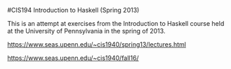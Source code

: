 
#CIS194 Introduction to Haskell (Spring 2013)

This is an attempt at exercises from the Introduction to Haskell course held at the University of Pennsylvania in the spring of 2013.

https://www.seas.upenn.edu/~cis1940/spring13/lectures.html

https://www.seas.upenn.edu/~cis1940/fall16/
